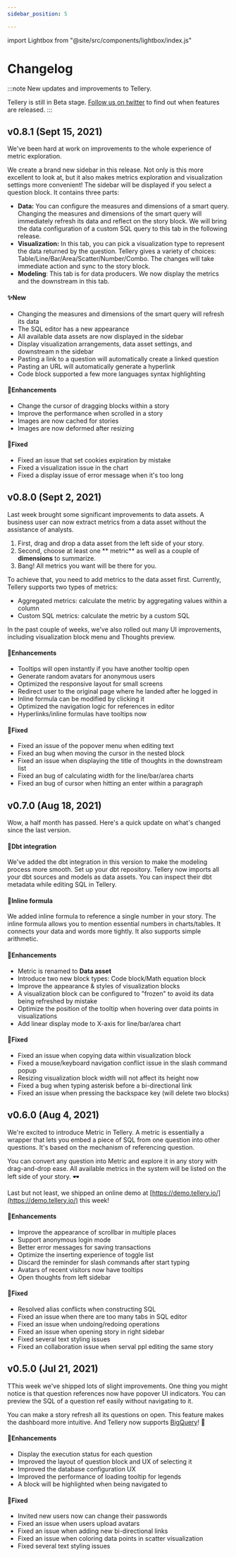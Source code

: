 ```yaml
---
sidebar_position: 5

---
```


import Lightbox from "@site/src/components/lightbox/index.js"

# Changelog

:::note
New updates and improvements to Tellery.

Tellery is still in Beta stage. [Follow us on twitter](https://twitter.com/telleryhq) to find out when features are released.
:::


## v0.8.1 (Sept 15, 2021)


<Lightbox src='/img/changelog/sidebar.png' title='Sidebar' />


We've been hard at work on improvements to the whole experience of metric exploration. 


We create a brand new sidebar in this release. Not only is this more excellent to look at, but it also makes metrics exploration and visualization settings more convenient! The sidebar will be displayed if you select a question block. It contains three parts:


- **Data:** You can configure the measures and dimensions of a smart query. Changing the measures and dimensions of the smart query will immediately refresh its data and reflect on the story block. We will bring the data configuration of a custom SQL query to this tab in the following release.
- **Visualization:** In this tab, you can pick a visualization type to represent the data returned by the question. Tellery gives a variety of choices: Table/Line/Bar/Area/Scatter/Number/Combo. The changes will take immediate action and sync to the story block.
- **Modeling**: This tab is for data producers. We now display the metrics and the downstream in this tab.


#### ✨New

- Changing the measures and dimensions of the smart query will refresh its data 
- The SQL editor has a new appearance
- All available data assets are now displayed in the sidebar
- Display visualization arrangements, data asset settings, and downstream  n the sidebar
- Pasting a link to a question will automatically create a linked question 
- Pasting an URL will automatically generate a hyperlink 
- Code block supported a few more languages syntax highlighting


#### 💎Enhancements

- Change the cursor of dragging blocks within a story
- Improve the performance when scrolled in a story
- Images are now cached for stories 
- Images are now deformed after resizing


#### 🐞Fixed

- Fixed an issue that set cookies expiration by mistake
- Fixed a visualization issue in the chart
- Fixed a display issue of error message when it's too long


## v0.8.0 (Sept 2, 2021)


<Lightbox src='/img/changelog/smart-query.png' title='Data asset' />


Last week brought some significant improvements to data assets. A business user can now extract metrics from a data asset without the assistance of analysts.

1. First, drag and drop a data asset from the left side of your story.
2. Second, choose at least one ** metric** as well as a couple of **dimensions** to summarize.
3. Bang! All metrics you want will be there for you.

To achieve that, you need to add metrics to the data asset first. Currently, Tellery supports two types of metrics:

- Aggregated metrics: calculate the metric by aggregating values within a column
- Custom SQL metrics: calculate the metric by a custom SQL

In the past couple of weeks, we've also rolled out many UI improvements, including visualization block menu and Thoughts preview. 


#### 💎Enhancements

- Tooltips will open instantly if you have another tooltip open
- Generate random avatars for anonymous users
- Optimized the responsive layout for small screens
- Redirect user to the original page where he landed after he logged in
- Inline formula can be modified by clicking it
- Optimized the navigation logic for references in editor
- Hyperlinks/inline formulas have tooltips now 


#### 🐞Fixed

- Fixed an issue of the popover menu when editing text
- Fixed an bug when moving the cursor in the nested block
- Fixed an issue when displaying the title of thoughts in the downstream list
- Fixed an bug of calculating width for the line/bar/area charts
- Fixed an bug of cursor when hitting an enter within a paragraph



## v0.7.0 (Aug 18, 2021)

<Lightbox src='/img/changelog/dbt-integration.png' title='Data assets for dbt models' />


Wow, a half month has passed. Here's a quick update on what's changed since the last version.


#### 🔌Dbt integration

We've added the dbt integration in this version to make the modeling process more smooth. Set up your dbt repository. Tellery now imports all your dbt sources and models as data assets. You can inspect their dbt metadata while editing SQL in Tellery. 


#### 🔢Inline formula


We added inline formula to reference a single number in your story. The inline formula allows you to mention essential numbers in charts/tables. It connects your data and words more tightly. It also supports simple arithmetic. 


#### 💎Enhancements

- Metric is renamed to **Data asset**
- Introduce two new block types: Code block/Math equation block
- Improve the appearance & styles of visualization blocks
- A visualization block can be configured to "frozen" to avoid its data being refreshed by mistake
- Optimize the position of the tooltip when hovering over data points in visualizations
- Add linear display mode to X-axis for line/bar/area chart


#### 🐞Fixed

- Fixed an issue when copying data within visualization block
- Fixed a mouse/keyboard navigation conflict issue in the slash command popup
- Resizing visualization block width will not affect its height now 
- Fixed a bug when typing asterisk before a bi-directional link
- Fixed an issue when pressing the backspace key (will delete two blocks)



## v0.6.0 (Aug 4, 2021)

<Lightbox src='/img/changelog/all-metrics.png' title='All metrics' />


We're excited to introduce Metric in Tellery. A metric is essentially a wrapper that lets you embed a piece of SQL from one question into other questions. It's based on the mechanism of referencing question. 


You can convert any question into Metric and explore it in any story with drag-and-drop ease. All available metrics in the system will be listed on the left side of your story. 🕶


Last but not least, we shipped an online demo at [https://demo.tellery.io/](https://demo.tellery.io/) this week!


#### 💎Enhancements

- Improve the appearance of scrollbar in multiple places
- Support anonymous login mode
- Better error messages for saving transactions
- Optimize the inserting experience of toggle list
- Discard the reminder for slash commands after start typing
- Avatars of recent visitors now have tooltips
- Open thoughts from left sidebar


#### 🐞Fixed

- Resolved alias conflicts when constructing SQL
- Fixed an issue when there are too many tabs in SQL editor
- Fixed an issue when undoing/redoing operations
- Fixed an issue when opening story in right sidebar
- Fixed several text styling issues
- Fixed an collaboration issue when serval ppl editing the same story


## v0.5.0 (Jul 21, 2021)

<Lightbox src='/img/changelog/question-reference-popover.png' title='Question reference popover' />


TThis week we've shipped lots of slight improvements. One thing you might notice is that question references now have popover UI indicators. You can preview the SQL of a question ref easily without navigating to it.

You can make a story refresh all its questions on open. This feature makes the dashboard more intuitive. And Tellery now supports [BigQuery](https://tellery.io/docs/how-to-use/configure-database#bigquery)! 🎉


#### 💎Enhancements

- Display the execution status for each question
- Improved the layout of question block and UX of selecting it
- Improved the database configuration UX
- Improved the performance of loading tooltip for legends
- A block will be highlighted when being navigated to


#### 🐞Fixed

- Invited new users now can change their passwords
- Fixed an issue when users upload avatars
- Fixed an issue when adding new bi-directional links
- Fixed an issue when coloring data points in scatter visualization
- Fixed several text styling issues